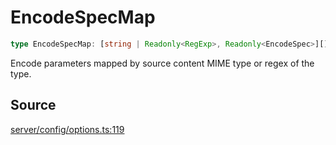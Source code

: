 # EncodeSpecMap

```ts
type EncodeSpecMap: [string | Readonly<RegExp>, Readonly<EncodeSpec>][];
```

Encode parameters mapped by source content MIME type or regex of the type.

## Source

[server/config/options.ts:119](https://github.com/Elringus/Imgit/blob/157689c/src/server/config/options.ts#L119)
